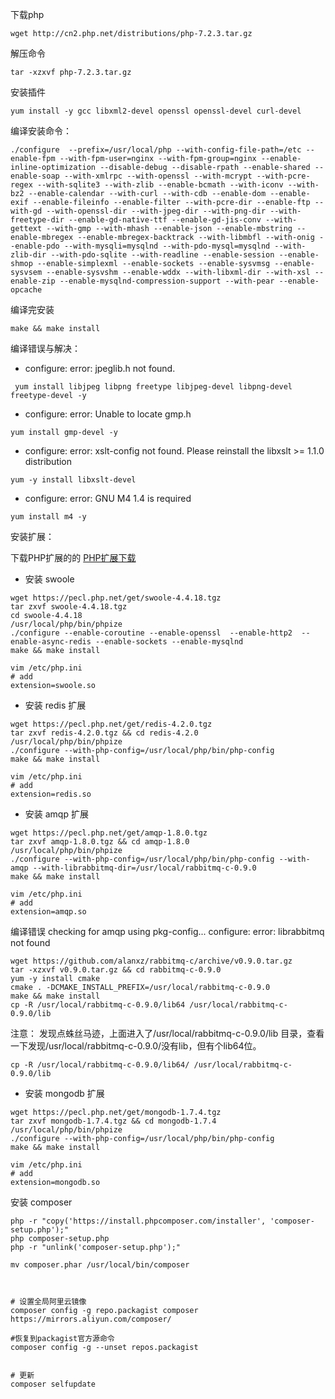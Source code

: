 下载php

```shell
wget http://cn2.php.net/distributions/php-7.2.3.tar.gz
```

解压命令

```shell
tar -xzxvf php-7.2.3.tar.gz
```

安装插件

```shell
yum install -y gcc libxml2-devel openssl openssl-devel curl-devel
```


编译安装命令：
```shell
./configure  --prefix=/usr/local/php --with-config-file-path=/etc --enable-fpm --with-fpm-user=nginx --with-fpm-group=nginx --enable-inline-optimization --disable-debug --disable-rpath --enable-shared --enable-soap --with-xmlrpc --with-openssl --with-mcrypt --with-pcre-regex --with-sqlite3 --with-zlib --enable-bcmath --with-iconv --with-bz2 --enable-calendar --with-curl --with-cdb --enable-dom --enable-exif --enable-fileinfo --enable-filter --with-pcre-dir --enable-ftp --with-gd --with-openssl-dir --with-jpeg-dir --with-png-dir --with-freetype-dir --enable-gd-native-ttf --enable-gd-jis-conv --with-gettext --with-gmp --with-mhash --enable-json --enable-mbstring --enable-mbregex --enable-mbregex-backtrack --with-libmbfl --with-onig --enable-pdo --with-mysqli=mysqlnd --with-pdo-mysql=mysqlnd --with-zlib-dir --with-pdo-sqlite --with-readline --enable-session --enable-shmop --enable-simplexml --enable-sockets --enable-sysvmsg --enable-sysvsem --enable-sysvshm --enable-wddx --with-libxml-dir --with-xsl --enable-zip --enable-mysqlnd-compression-support --with-pear --enable-opcache
```

编译完安装
```shell
make && make install
```




编译错误与解决：

* configure: error: jpeglib.h not found.

```shell
 yum install libjpeg libpng freetype libjpeg-devel libpng-devel freetype-devel -y
```

* configure: error: Unable to locate gmp.h
```shell
yum install gmp-devel -y
```

* configure: error: xslt-config not found. Please reinstall the libxslt >= 1.1.0 distribution
```shell
yum -y install libxslt-devel
```

* configure: error: GNU M4 1.4 is required

```shell
yum install m4 -y
```

安装扩展：

下载PHP扩展的的 [PHP扩展下载](https://pecl.php.net/package-stats.php)

* 安装 swoole
```shell
wget https://pecl.php.net/get/swoole-4.4.18.tgz
tar zxvf swoole-4.4.18.tgz
cd swoole-4.4.18
/usr/local/php/bin/phpize
./configure --enable-coroutine --enable-openssl  --enable-http2  --enable-async-redis --enable-sockets --enable-mysqlnd 
make && make install

vim /etc/php.ini
# add
extension=swoole.so
```

* 安装 redis 扩展
```shell
wget https://pecl.php.net/get/redis-4.2.0.tgz
tar zxvf redis-4.2.0.tgz && cd redis-4.2.0
/usr/local/php/bin/phpize
./configure --with-php-config=/usr/local/php/bin/php-config 
make && make install

vim /etc/php.ini
# add
extension=redis.so
```


* 安装 amqp 扩展
```shell
wget https://pecl.php.net/get/amqp-1.8.0.tgz
tar zxvf amqp-1.8.0.tgz && cd amqp-1.8.0 
/usr/local/php/bin/phpize
./configure --with-php-config=/usr/local/php/bin/php-config --with-amqp --with-librabbitmq-dir=/usr/local/rabbitmq-c-0.9.0
make && make install

vim /etc/php.ini
# add
extension=amqp.so
```

编译错误
checking for amqp using pkg-config... configure: error: librabbitmq not found
```shell
wget https://github.com/alanxz/rabbitmq-c/archive/v0.9.0.tar.gz
tar -xzxvf v0.9.0.tar.gz && cd rabbitmq-c-0.9.0
yum -y install cmake
cmake . -DCMAKE_INSTALL_PREFIX=/usr/local/rabbitmq-c-0.9.0
make && make install
cp -R /usr/local/rabbitmq-c-0.9.0/lib64 /usr/local/rabbitmq-c-0.9.0/lib
```

注意：
发现点蛛丝马迹，上面进入了/usr/local/rabbitmq-c-0.9.0/lib 目录，查看一下发现/usr/local/rabbitmq-c-0.9.0/没有lib，但有个lib64位。
```shell
cp -R /usr/local/rabbitmq-c-0.9.0/lib64/ /usr/local/rabbitmq-c-0.9.0/lib
```

* 安装 mongodb 扩展
```shell
wget https://pecl.php.net/get/mongodb-1.7.4.tgz
tar zxvf mongodb-1.7.4.tgz && cd mongodb-1.7.4 
/usr/local/php/bin/phpize
./configure --with-php-config=/usr/local/php/bin/php-config 
make && make install

vim /etc/php.ini
# add
extension=mongodb.so
```

安装 composer 
```shell
php -r "copy('https://install.phpcomposer.com/installer', 'composer-setup.php');"
php composer-setup.php 
php -r "unlink('composer-setup.php');"

mv composer.phar /usr/local/bin/composer



# 设置全局阿里云镜像
composer config -g repo.packagist composer https://mirrors.aliyun.com/composer/

#恢复到packagist官方源命令
composer config -g --unset repos.packagist


# 更新
composer selfupdate
```
